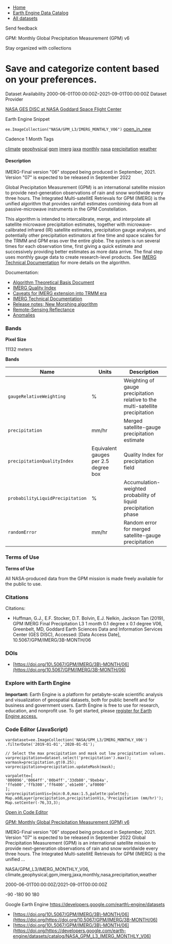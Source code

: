 



* [Home](https://developers.google.com/)
* [Earth Engine Data Catalog](https://developers.google.com/earth-engine/datasets)
* [All datasets](https://developers.google.com/earth-engine/datasets/catalog)





 
 
 Send feedback
 
 

GPM: Monthly Global Precipitation Measurement (GPM) v6


 
 Stay organized with collections
 

 
 Save and categorize content based on your preferences.
========================================================================================================================================================








Dataset Availability
2000\-06\-01T00:00:00Z–2021\-09\-01T00:00:00Z
Dataset Provider


[NASA GES DISC at NASA Goddard Space Flight Center](https://doi.org/10.5067/GPM/IMERG/3B-MONTH/06)



Earth Engine Snippet


`ee.ImageCollection("NASA/GPM_L3/IMERG_MONTHLY_V06")` 
[open\_in\_new](https://code.earthengine.google.com/?scriptPath=Examples:Datasets/NASA/NASA_GPM_L3_IMERG_MONTHLY_V06)





Cadence
1 Month
Tags


[climate](/earth-engine/datasets/tags/climate)
[geophysical](/earth-engine/datasets/tags/geophysical)
[gpm](/earth-engine/datasets/tags/gpm)
[imerg](/earth-engine/datasets/tags/imerg)
[jaxa](/earth-engine/datasets/tags/jaxa)
[monthly](/earth-engine/datasets/tags/monthly)
[nasa](/earth-engine/datasets/tags/nasa)
[precipitation](/earth-engine/datasets/tags/precipitation)
[weather](/earth-engine/datasets/tags/weather)








#### Description



IMERG\-Final version "06" stopped being produced in September, 2021\.
Version "07" is expected to be released in September 2022


Global Precipitation Measurement (GPM) is an international
satellite mission to provide next\-generation observations of
rain and snow worldwide every three hours. The Integrated Multi\-satellitE
Retrievals for GPM (IMERG) is the unified algorithm that provides
rainfall estimates combining data from all passive\-microwave
instruments in the GPM Constellation.


This algorithm is intended to intercalibrate, merge, and interpolate
all satellite microwave precipitation estimates, together with
microwave\-calibrated infrared (IR) satellite estimates, precipitation
gauge analyses, and potentially other precipitation estimators at fine
time and space scales for the TRMM and GPM eras over the entire globe.
The system is run several times for each observation time, first
giving a quick estimate and successively providing better estimates
as more data arrive. The final step uses monthly gauge data to
create research\-level products. See [IMERG Technical Documentation](https://pmm.nasa.gov/sites/default/files/document_files/IMERG_doc.pdf)
for more details on the algorithm.


Documentation:


* [Algorithm Theoretical Basis Document](https://docserver.gesdisc.eosdis.nasa.gov/public/project/GPM/IMERG_ATBD_V06.pdf)
* [IMERG Quality Index](https://docserver.gesdisc.eosdis.nasa.gov/public/project/GPM/IMERGV06_QI.pdf)
* [Caveats for IMERG extension into TRMM era](https://docserver.gesdisc.eosdis.nasa.gov/public/project/GPM/IMERGV06_TRMMera-caveats.pdf)
* [IMERG Technical Documentation](https://docserver.gesdisc.eosdis.nasa.gov/public/project/GPM/IMERG_doc.06.pdf)
* [Release notes; New Morphing algorithm](https://docserver.gesdisc.eosdis.nasa.gov/public/project/GPM/MorphingInV06IMERG.pdf)
* [Remote\-Sensing Reflectance](https://gpm1.gesdisc.eosdis.nasa.gov/data/GPM_L3/doc/README.GPM.pdf)
* [Anomalies](https://gpmweb2https.pps.eosdis.nasa.gov/tsdis/AB/docs/gpm_anomalous.html)





### Bands



**Pixel Size**
  
11132 meters



**Bands**




| Name | Units | Description |
| --- | --- | --- |
| `gaugeRelativeWeighting` | % | Weighting of gauge precipitation relative to the multi\-satellite precipitation |
| `precipitation` | mm/hr | Merged satellite\-gauge precipitation estimate |
| `precipitationQualityIndex` | Equivalent gauges per 2\.5 degree box | Quality Index for precipitation field |
| `probabilityLiquidPrecipitation` | % | Accumulation\-weighted probability of liquid precipitation phase |
| `randomError` | mm/hr | Random error for merged satellite\-gauge precipitation |




### Terms of Use


**Terms of Use**


All NASA\-produced data from the GPM mission is made freely available for the public to use.




### Citations



Citations:
* Huffman, G.J., E.F. Stocker, D.T. Bolvin, E.J. Nelkin, Jackson Tan (2019\),
GPM IMERG Final Precipitation L3 1 month 0\.1 degree x 0\.1 degree V06,
Greenbelt, MD, Goddard Earth Sciences Data and Information Services Center
(GES DISC), Accessed: \[Data Access Date], 10\.5067/GPM/IMERG/3B\-MONTH/06





### DOIs


* [https://doi.org/10\.5067/GPM/IMERG/3B\-MONTH/06](https://doi.org/10.5067/GPM/IMERG/3B-MONTH/06)




### Explore with Earth Engine


**Important:** 
 Earth Engine is a platform for petabyte\-scale scientific analysis and visualization of
 geospatial datasets, both for public benefit and for business and government users.
 Earth Engine is free to use for research, education, and nonprofit use. To get started, please
 [register for Earth Engine access.](https://console.cloud.google.com/earth-engine)



### Code Editor (JavaScript)



```
vardataset=ee.ImageCollection('NASA/GPM_L3/IMERG_MONTHLY_V06')
.filterDate('2019-01-01','2020-01-01');

// Select the max precipitation and mask out low precipitation values.
varprecipitation=dataset.select('precipitation').max();
varmask=precipitation.gt(0.25);
varprecipitation=precipitation.updateMask(mask);

varpalette=[
'000096','0064ff','00b4ff','33db80','9beb4a',
'ffeb00','ffb300','ff6400','eb1e00','af0000'
];
varprecipitationVis={min:0.0,max:1.5,palette:palette};
Map.addLayer(precipitation,precipitationVis,'Precipitation (mm/hr)');
Map.setCenter(-76,33,3);
```



[Open in Code Editor](https://code.earthengine.google.com/?scriptPath=Examples:Datasets/NASA/NASA_GPM_L3_IMERG_MONTHLY_V06)


[GPM: Monthly Global Precipitation Measurement (GPM) v6](/earth-engine/datasets/catalog/NASA_GPM_L3_IMERG_MONTHLY_V06)

IMERG\-Final version "06" stopped being produced in September, 2021\. Version "07" is expected to be released in September 2022 Global Precipitation Measurement (GPM) is an international satellite mission to provide next\-generation observations of rain and snow worldwide every three hours. The Integrated Multi\-satellitE Retrievals for GPM (IMERG) is the unified …

 NASA/GPM\_L3/IMERG\_MONTHLY\_V06,
 climate,geophysical,gpm,imerg,jaxa,monthly,nasa,precipitation,weather

2000\-06\-01T00:00:00Z/2021\-09\-01T00:00:00Z



 \-90 \-180 90 180
 



Google Earth Engine
https://developers.google.com/earth\-engine/datasets

* [https://doi.org/10\.5067/GPM/IMERG/3B\-MONTH/06](https://doi.org/https://doi.org/10.5067/GPM/IMERG/3B-MONTH/06)
* [https://doi.org/10\.5067/GPM/IMERG/3B\-MONTH/06](https://doi.org/https://developers.google.com/earth-engine/datasets/catalog/NASA_GPM_L3_IMERG_MONTHLY_V06)









